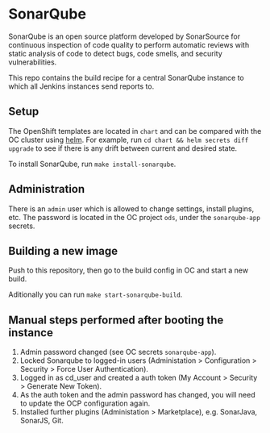 # SonarQube

SonarQube is an open source platform developed by SonarSource for continuous inspection of code quality to perform automatic reviews with static analysis of code to detect bugs, code smells, and security vulnerabilities.

This repo contains the build recipe for a central SonarQube instance to which all Jenkins instances send reports to.

## Setup

The OpenShift templates are located in `chart` and can be compared with the OC cluster using [helm](https://github.com/helm/helm). For example, run `cd chart && helm secrets diff upgrade` to see if there is any drift between current and desired state.

To install SonarQube, run `make install-sonarqube`.

## Administration

There is an `admin` user which is allowed to change settings, install plugins, etc. The password is located in the OC project `ods`, under the `sonarqube-app` secrets.

## Building a new image

Push to this repository, then go to the build config in OC and start a new build.

Aditionally you can run `make start-sonarqube-build`.

## Manual steps performed after booting the instance

1. Admin password changed (see OC secrets `sonarqube-app`).
2. Locked Sonarqube to logged-in users (Administation > Configuration > Security > Force User Authentication).
3. Logged in as cd_user and created a auth token (My Account > Security > Generate New Token).
4. As the auth token and the admin password has changed, you will need to update the OCP configuration again.
5. Installed further plugins (Administation > Marketplace), e.g. SonarJava, SonarJS, Git.
